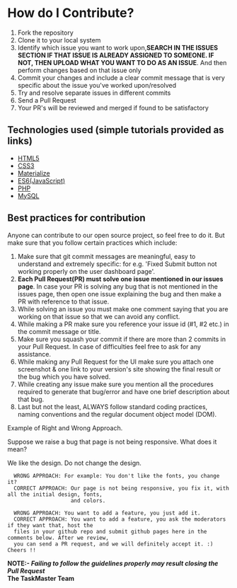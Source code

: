 # How do I Contribute?
1. Fork the repository
2. Clone it to your local system
3. Identify which issue you want to work upon,**SEARCH IN THE ISSUES SECTION IF THAT ISSUE IS ALREADY ASSIGNED TO SOMEONE. IF NOT, THEN UPLOAD WHAT YOU WANT TO DO AS AN ISSUE**. And then perform changes based on that issue only 
4. Commit your changes and include a clear commit message that is very specific about the issue you've worked upon/resolved
5. Try and resolve separate issues in different commits
6. Send a Pull Request
7. Your PR's will be reviewed and merged if found to be satisfactory

## Technologies used (simple tutorials provided as links)
  - <a href="https://www.w3schools.com/html/default.asp">HTML5</a>
  - <a href="https://www.w3schools.com/css/default.asp">CSS3</a>
  - <a href="http://materializecss.com/">Materialize</a>
  - <a href="https://www.w3schools.com/js/default.asp">ES6(JavaScript)</a> 
  - <a href="https://www.w3schools.com/php/default.asp">PHP</a> 
  - <a href="https://www.w3schools.com/sql/sql_ref_mysql.asp">MySQL</a> 
  
## Best practices for contribution

Anyone can contribute to our open source project, so feel free to do it. But make sure that you follow certain practices which include:

1. Make sure that git commit messages are meaningful, easy to understand and extremely specific: for e.g. 'Fixed Submit button not working properly on the user dashboard page'.
2. **Each Pull Request(PR) must solve one issue mentioned in our issues page**. In case your PR is solving any bug that is not mentioned in the issues page, then open one issue explaining the bug and then make a PR with reference to that issue.
3. While solving an issue you must make one comment saying that you are working on that issue so that we can avoid any conflict.
4. While making a PR make sure you reference your issue id (#1, #2 etc.) in the commit message or title.
4. Make sure you squash your commit if there are more than 2 commits in your Pull Request. In case of difficulties feel free to ask for any assistance.
5. While making any Pull Request for the UI make sure you attach one screenshot & one link to your version's site showing the final result or the bug which you have solved.
6. While creating any issue make sure you mention all the procedures required to generate that bug/error and have one brief description about that bug.
7. Last but not the least, ALWAYS follow standard coding practices, naming conventions and the regular document object model (DOM).



Example of Right and Wrong Approach.


Suppose we raise a bug that page is not being responsive. What does it mean?

  We like the design. Do not change the design.
  
  
      WRONG APPROACH: For example: You don't like the fonts, you change it?
      CORRECT APPROACH: Our page is not being responsive, you fix it, with all the initial design, fonts,
                        and colors.

      WRONG APPROACH: You want to add a feature, you just add it.
      CORRECT APPROACH: You want to add a feature, you ask the moderators if they want that, host the
      files in your github repo and submit github pages here in the comments below. After we review,
      you can send a PR request, and we will definitely accept it. :) Cheers !!
      
      
**NOTE:- _Failing to follow the guidelines properly may result closing the Pull Request_**
<br>
<b>The TaskMaster Team</b>
